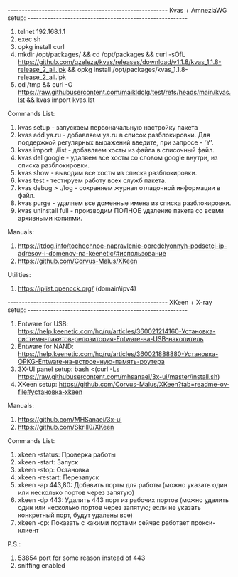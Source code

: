 -------------------------------------------------------- Kvas + AmneziaWG setup: --------------------------------------------------------

1) telnet 192.168.1.1
2) exec sh
3) opkg install curl
4) mkdir /opt/packages/ && cd /opt/packages && curl -sOfL https://github.com/qzeleza/kvas/releases/download/v1.1.8/kvas_1.1.8-release_2_all.ipk && opkg install /opt/packages/kvas_1.1.8-release_2_all.ipk
5) cd /tmp && curl -O https://raw.githubusercontent.com/maikldolg/test/refs/heads/main/kvas.lst && kvas import kvas.lst

Commands List:

1) kvas setup         - запускаем первоначальную настройку пакета
2) kvas add ya.ru     - добавляем ya.ru в список разблокировки. Для поддержкой регулярных выражений введите, при запросе - 'Y'.
3) kvas import ./list - добавляем хосты из файла в списочный файл.
4) kvas del google    - удаляем все хосты со словом google внутри, из списка разблокировки.
5) kvas show          - выводим все хосты из списка разблокировки.
6) kvas test          - тестируем работу всех служб пакета.
7) kvas debug > ./log - сохраняем журнал отладочной информации в файл.
8) kvas purge         - удаляем все доменные имена из списка разблокировки.
9) kvas uninstall full   - производим ПОЛНОЕ удаление пакета со всеми архивными копиями.

Manuals:

1) https://itdog.info/tochechnoe-napravlenie-opredelyonnyh-podsetej-ip-adresov-i-domenov-na-keenetic/#использование
2) https://github.com/Corvus-Malus/XKeen

Utilities:

1) https://iplist.opencck.org/ (domain\ipv4)

-------------------------------------------------------- XKeen + X-ray setup: --------------------------------------------------------

1) Entware for USB: https://help.keenetic.com/hc/ru/articles/360021214160-Установка-системы-пакетов-репозитория-Entware-на-USB-накопитель
2) Entware for NAND: https://help.keenetic.com/hc/ru/articles/360021888880-Установка-OPKG-Entware-на-встроенную-память-роутера
3) 3X-UI panel setup: bash <(curl -Ls https://raw.githubusercontent.com/mhsanaei/3x-ui/master/install.sh)
4) XKeen setup: https://github.com/Corvus-Malus/XKeen?tab=readme-ov-file#установка-xkeen

Manuals:
1) https://github.com/MHSanaei/3x-ui
2) https://github.com/Skrill0/XKeen

Commands List:
1) xkeen -status: Проверка работы
2) xkeen -start: Запуск
3) xkeen -stop: Остановка
4) xkeen -restart: Перезапуск
5) xkeen -ap 443,80: Добавить порты для работы (можно указать один или несколько портов через запятую)
6) xkeen -dp 443: Удалить 443 порт из рабочих портов (можно удалить один или несколько портов через запятую; если не указать конкретный порт, будут удалены все)
7) xkeen -cp: Показать с какими портами сейчас работает прокси-клиент
   
P.S.:
1) 53854 port for some reason instead of 443
2) sniffing enabled
   
